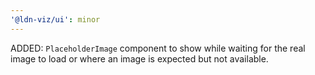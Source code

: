 ```yaml
---
'@ldn-viz/ui': minor
---
```


ADDED: `PlaceholderImage` component to show while waiting for the real image to load or where an image is expected but not available.
